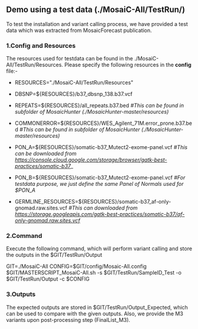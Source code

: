 ## Demo using a test data (./MosaiC-All/TestRun/)

To test the installation and variant calling process, we have provided a test data which was extracted from MosaicForecast publication. 

### 1.Config and Resources
The resources used for testdata can be found in the ./MosaiC-All/TestRun/Resources. 
Please specify the following resources in the **config** file:-

- RESOURCES="./MosaiC-All/TestRun/Resources"

- DBSNP=${RESOURCES}/b37_dbsnp_138.b37.vcf

- REPEATS=${RESOURCES}/all_repeats.b37.bed
  _#This can be found in subfolder of MosaicHunter (./MosaicHunter-master/resources)_

- COMMONERROR=${RESOURCES}/WES_Agilent_71M.error_prone.b37.bed
  _#This can be found in subfolder of MosaicHunter (./MosaicHunter-master/resources)_

- PON_A=${RESOURCES}/somatic-b37_Mutect2-exome-panel.vcf
  _#This can be downloaded from https://console.cloud.google.com/storage/browser/gatk-best-practices/somatic-b37__

- PON_B=${RESOURCES}/somatic-b37_Mutect2-exome-panel.vcf
  _#For testdata purpose, we just define the same Panel of Normals used for $PON_A_

- GERMLINE_RESOURCES=${RESOURCES}/somatic-b37_af-only-gnomad.raw.sites.vcf
  _#This can downloaded from https://storage.googleapis.com/gatk-best-practices/somatic-b37/af-only-gnomad.raw.sites.vcf_

### 2.Command

Execute the following command, which will perform variant calling and store the outputs in the $GIT/TestRun/Output

GIT=./MosaiC-All
CONFIG=$GIT/config/Mosaic-All.config
$GIT/MASTERSCRIPT_MosaiC-All.sh -s $GIT/TestRun/SampleID_Test -o $GIT/TestRun/Output -c $CONFIG

### 3.Outputs

The expected outputs are stored in $GIT/TestRun/Output_Expected, which can be used to compare with the given outputs. Also, we provide the M3 variants upon post-processing step (FinalList_M3).

